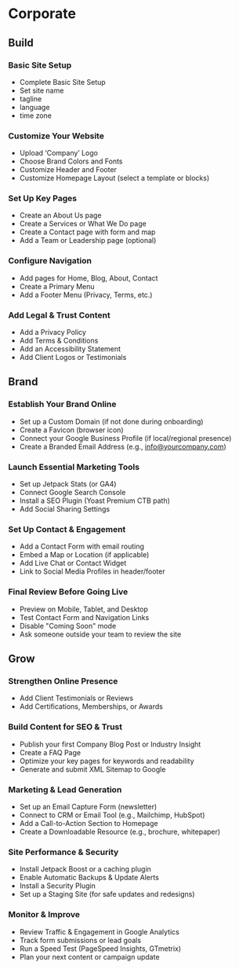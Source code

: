 # Corporate


## Build

### Basic Site Setup 

- Complete Basic Site Setup 
- Set site name
- tagline
- language
- time zone

### Customize Your Website 

- Upload ‘Company’ Logo 
- Choose Brand Colors and Fonts 
- Customize Header and Footer 
- Customize Homepage Layout (select a template or blocks) 

### Set Up Key Pages 

- Create an About Us page 
- Create a Services or What We Do page 
- Create a Contact page with form and map 
- Add a Team or Leadership page (optional) 

### Configure Navigation 

- Add pages for Home, Blog, About, Contact  
- Create a Primary Menu 
- Add a Footer Menu (Privacy, Terms, etc.) 

### Add Legal & Trust Content 

- Add a Privacy Policy 
- Add Terms & Conditions 
- Add an Accessibility Statement 
- Add Client Logos or Testimonials


## Brand 

### Establish Your Brand Online 

- Set up a Custom Domain (if not done during onboarding) 
- Create a Favicon (browser icon) 
- Connect your Google Business Profile (if local/regional presence) 
- Create a Branded Email Address (e.g., info@yourcompany.com) 

### Launch Essential Marketing Tools 

- Set up Jetpack Stats (or GA4) 
- Connect Google Search Console 
- Install a SEO Plugin (Yoast Premium CTB path) 
- Add Social Sharing Settings 

### Set Up Contact & Engagement 

- Add a Contact Form with email routing 
- Embed a Map or Location (if applicable) 
- Add Live Chat or Contact Widget 
- Link to Social Media Profiles in header/footer 

### Final Review Before Going Live 

- Preview on Mobile, Tablet, and Desktop 
- Test Contact Form and Navigation Links 
- Disable "Coming Soon" mode 
- Ask someone outside your team to review the site 


## Grow  

### Strengthen Online Presence 

- Add Client Testimonials or Reviews 
- Add Certifications, Memberships, or Awards 

### Build Content for SEO & Trust 

- Publish your first Company Blog Post or Industry Insight 
- Create a FAQ Page 
- Optimize your key pages for keywords and readability 
- Generate and submit XML Sitemap to Google 

### Marketing & Lead Generation 

- Set up an Email Capture Form (newsletter) 
- Connect to CRM or Email Tool (e.g., Mailchimp, HubSpot) 
- Add a Call-to-Action Section to Homepage 
- Create a Downloadable Resource (e.g., brochure, whitepaper) 

### Site Performance & Security 

- Install Jetpack Boost or a caching plugin 
- Enable Automatic Backups & Update Alerts 
- Install a Security Plugin 
- Set up a Staging Site (for safe updates and redesigns) 

### Monitor & Improve 

- Review Traffic & Engagement in Google Analytics 
- Track form submissions or lead goals 
- Run a Speed Test (PageSpeed Insights, GTmetrix) 
- Plan your next content or campaign update 
